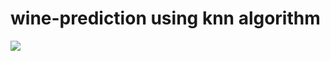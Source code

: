 # wine-prediction using knn algorithm 


<img src="https://www.gstatic.com/education/formulas2/472522532/en/euclidean_distance.svg" />
